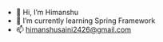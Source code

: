 - 👋 Hi, I’m Himanshu
- 🌱 I’m currently learning Spring Framework
- 📫 himanshusaini2426@gmail.com

<!---
Himanshusaini2426/Himanshusaini2426 is a ✨ special ✨ repository because its `README.md` (this file) appears on your GitHub profile.
You can click the Preview link to take a look at your changes.
--->
